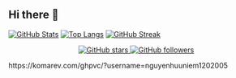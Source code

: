 ## Hi there 👋


[![GitHub Stats](https://github-readme-stats.vercel.app/api?username=nguyenhuuniem12022005&show_icons=true)](https://github.com/anuraghazra/github-readme-stats)
[![Top Langs](https://github-readme-stats.vercel.app/api/top-langs/?username=nguyenhuuniem12022005)](https://github.com/anuraghazra/github-readme-stats)
[![GitHub Streak](https://github-readme-streak-stats.demolab.com/?user=nguyenhuuniem12022005&theme=dark)](https://git.io/streak-stats)
<p align="center">
  <a href="https://github.com/nguyenhuuniem12022005">
    <img src="https://img.shields.io/github/stars/username_của_bạn?style=social" alt="GitHub stars">
  </a>
  <a href="https://github.com/nguyenhuuniem12022005">
    <img src="https://img.shields.io/github/followers/username_của_bạn?style=social" alt="GitHub followers">
  </a>
</p>
https://komarev.com/ghpvc/?username=nguyenhuuniem1202005
